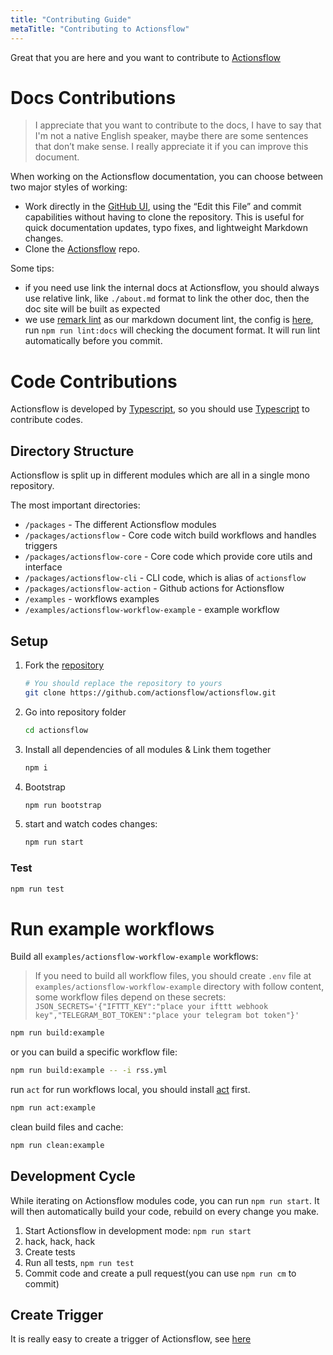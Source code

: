 ```yaml
---
title: "Contributing Guide"
metaTitle: "Contributing to Actionsflow"
---
```


Great that you are here and you want to contribute to [Actionsflow](https://github.com/actionsflow/actionsflow)

# Docs Contributions

> I appreciate that you want to contribute to the docs, I have to say that I'm not a native English speaker, maybe there are some sentences that don’t make sense. I really appreciate it if you can improve this document.

When working on the Actionsflow documentation, you can choose between two major styles of working:

- Work directly in the [GitHub UI](https://github.com/actionsflow/actionsflow/tree/master/docs), using the “Edit this File” and commit capabilities without having to clone the repository. This is useful for quick documentation updates, typo fixes, and lightweight Markdown changes.
- Clone the [Actionsflow](https://github.com/actionsflow/actionsflow) repo.

Some tips:

- if you need use link the internal docs at Actionsflow, you should always use relative link, like `./about.md` format to link the other doc, then the doc site will be built as expected
- we use [remark lint](https://github.com/remarkjs/remark-lint) as our markdown document lint, the config is [here](https://github.com/actionsflow/actionsflow/blob/master/.remarkrc.js), run `npm run lint:docs` will checking the document format. It will run lint automatically before you commit.

# Code Contributions

Actionsflow is developed by [Typescript](https://www.typescriptlang.org/), so you should use [Typescript](https://www.typescriptlang.org/) to contribute codes.

## Directory Structure

Actionsflow is split up in different modules which are all in a single mono repository.

The most important directories:

- `/packages` - The different Actionsflow modules
- `/packages/actionsflow` - Core code witch build workflows and handles triggers
- `/packages/actionsflow-core` - Core code which provide core utils and interface
- `/packages/actionsflow-cli` - CLI code, which is alias of `actionsflow`
- `/packages/actionsflow-action` - Github actions for Actionsflow
- `/examples` - workflows examples
- `/examples/actionsflow-workflow-example` - example workflow

## Setup

1. Fork the [repository](https://github.com/actionsflow/actionsflow)

   ```bash
   # You should replace the repository to yours
   git clone https://github.com/actionsflow/actionsflow.git
   ```

1. Go into repository folder

   ```bash
   cd actionsflow
   ```

1. Install all dependencies of all modules & Link them together

   ```bash
   npm i
   ```

1. Bootstrap

   ```bash
   npm run bootstrap
   ```

1. start and watch codes changes:

   ```bash
   npm run start
   ```

### Test

```bash
npm run test

```

# Run example workflows

Build all `examples/actionsflow-workflow-example` workflows:

> If you need to build all workflow files, you should create `.env` file at `examples/actionsflow-workflow-example` directory with follow content, some workflow files depend on these secrets:
> `JSON_SECRETS='{"IFTTT_KEY":"place your ifttt webhook key","TELEGRAM_BOT_TOKEN":"place your telegram bot token"}'`

```bash
npm run build:example
```

or you can build a specific workflow file:

```bash
npm run build:example -- -i rss.yml
```

run `act` for run workflows local, you should install [act](https://github.com/nektos/act) first.

```bash
npm run act:example
```

clean build files and cache:

```bash
npm run clean:example
```

## Development Cycle

While iterating on Actionsflow modules code, you can run `npm run start`. It will then
automatically build your code, rebuild on every change you make.

1.  Start Actionsflow in development mode: `npm run start`
1.  hack, hack, hack
1.  Create tests
1.  Run all tests, `npm run test`
1.  Commit code and create a pull request(you can use `npm run cm` to commit)

## Create Trigger

It is really easy to create a trigger of Actionsflow, see [here](./creating-triggers.md)
